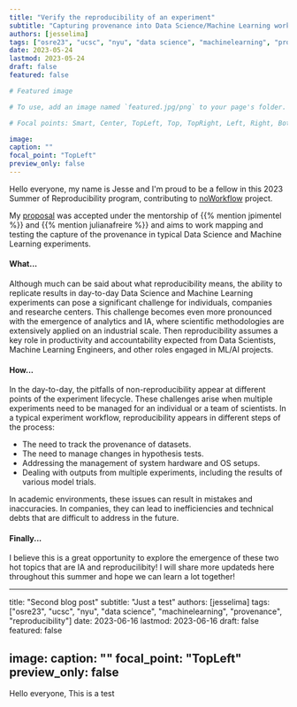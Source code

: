 ```yaml
---
title: "Verify the reproducibility of an experiment"
subtitle: "Capturing provenance into Data Science/Machine Learning workflows" 
authors: [jesselima]
tags: ["osre23", "ucsc", "nyu", "data science", "machinelearning", "provenance", "reproducibility"]
date: 2023-05-24
lastmod: 2023-05-24
draft: false
featured: false

# Featured image

# To use, add an image named `featured.jpg/png` to your page's folder.

# Focal points: Smart, Center, TopLeft, Top, TopRight, Left, Right, BottomLeft, Bottom, BottomRight.

image:
caption: ""
focal_point: "TopLeft"
preview_only: false
---
```



Hello everyone, 
my name is Jesse and I'm proud to be a fellow in this 2023 Summer of Reproducibility program, contributing to [noWorkflow](/project/osre23/nyu/noworkflow) project. 


My [proposal](https://docs.google.com/document/d/1YMtPjZXcgt5eplyxIgQE8IBpQIiRlB9eqVSQiIPhXNU/edit?usp=sharing) was accepted  under the mentorship of {{% mention jpimentel %}} and {{% mention julianafreire %}} and aims to 
work mapping and testing the capture of the provenance in typical Data Science and Machine Learning experiments.  


#### What...
Although much can be said about what reproducibility means, the ability to replicate results in day-to-day Data Science and Machine Learning experiments can pose a significant challenge for individuals, companies and researche centers. This challenge becomes even more pronounced with the emergence of analytics and IA, where scientific methodologies are extensively applied on an industrial scale. Then reproducibility  assumes a key role in productivity and accountability expected from Data Scientists, Machine Learning Engineers, and other roles engaged in ML/AI projects.

#### How...
In the day-to-day, the pitfalls of non-reproducibility appear at different points of the experiment lifecycle. These challenges arise when multiple experiments need to be managed for an individual or a team of scientists. In a typical experiment workflow, reproducibility appears in different steps of the process:

- The need to track the provenance of datasets.
- The need to manage changes in hypothesis tests.
- Addressing the management of system hardware and OS setups.
- Dealing with outputs from multiple experiments, including the results of various model trials.

In academic environments, these issues can result in mistakes and inaccuracies. In companies, they can lead to inefficiencies and technical debts that are difficult to address in the future.

#### Finally...
I believe this is a great opportunity to explore the emergence of these two hot topics that are IA and reproducilibity! I will share more updateds here throughout this summer and hope we can learn a lot together!

---
title: "Second blog post"
subtitle: "Just a test" 
authors: [jesselima]
tags: ["osre23", "ucsc", "nyu", "data science", "machinelearning", "provenance", "reproducibility"]
date: 2023-06-16
lastmod: 2023-06-16
draft: false
featured: false

image:
caption: ""
focal_point: "TopLeft"
preview_only: false
---


Hello everyone, 
This is a test